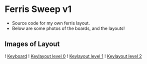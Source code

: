 # Ferris Sweep v1

* Source code for my own ferris layout.
* Below are some photos of the boards, and the layouts!

## Images of Layout

! [Keyboard](boards.png)
! [Keylayout level 0](layer0.png)
! [Keylayout level 1](layer1.png)
! [Keylayout level 2](layer2.png)
